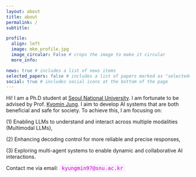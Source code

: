 ```yaml
---
layout: about
title: about
permalink: /
subtitle: 

profile:
  align: left
  image: mkm_profile.jpg
  image_circular: False # crops the image to make it circular
  more_info:

news: true # includes a list of news items
selected_papers: false # includes a list of papers marked as "selected={true}"
social: true # includes social icons at the bottom of the page
---
```


Hi! I am a Ph.D student at [Seoul National University](http://milab.snu.ac.kr). I am fortunate to be advised by Prof. [Kyomin Jung](http://milab.snu.ac.kr/kjung/index.html). I aim to develop AI systems that are both beneficial and safe for society. To achieve this, I am focusing on:

(1) Enabling LLMs to understand and interact across multiple modalities (Multimodal LLMs),

(2) Enhancing decoding control for more reliable and precise responses,

(3) Exploring multi-agent systems to enable dynamic and collaborative AI interactions.

<p>Contact me via email: 
    <span style="background-color: #fbefff; color: #c500c5; font-family: monospace; padding: 2px 6px; border-radius: 5px;">
        kyungmin97@snu.ac.kr
    </span>
</p>
